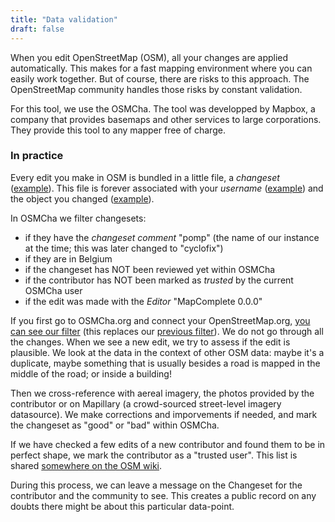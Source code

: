 ```yaml
---
title: "Data validation"
draft: false
---
```


When you edit OpenStreetMap (OSM), all your changes are applied automatically. This makes for a fast mapping environment where you can easily work together.
But of course, there are risks to this approach. The OpenStreetMap community handles those risks by constant validation.

For this tool, we use the OSMCha. The tool was developped by Mapbox, a company that provides basemaps and other services to large corporations. They provide this tool to any mapper free of charge.

### In practice

Every edit you make in OSM is bundled in a little file, a _changeset_ ([example](https://www.openstreetmap.org/changeset/13349393)). 
This file is forever associated with your _username_ ([example](https://www.openstreetmap.org/user/Mdri)) and the object you changed ([example](https://www.openstreetmap.org/relation/2450509/history)).

In OSMCha we filter changesets:
- if they have the _changeset comment_ "pomp" (the name of our instance at the time; this was later changed to "cyclofix")
- if they are in Belgium
- if the changeset has NOT been reviewed yet within OSMCha
- if the contributor has NOT been marked as _trusted_ by the current OSMCha user
- if the edit was made with the _Editor_ "MapComplete 0.0.0"

If you first go to OSMCha.org and connect your OpenStreetMap.org, [you can see our filter](https://osmcha.org/?filters=%7B%22editor%22%3A%5B%7B%22label%22%3A%22MapComplete%22%2C%22value%22%3A%22MapComplete%22%7D%5D%2C%22geometry%22%3A%5B%7B%22label%22%3A%7B%22coordinates%22%3A%5B%5B%5B2.3746718878202273%2C51.53758926802823%5D%2C%5B5.775754540642026%2C51.616603830376306%5D%2C%5B6.872365302537133%2C50.45740876295116%5D%2C%5B5.934683636572714%2C49.44507309382715%5D%2C%5B4.869858693865012%2C49.414063694114276%5D%2C%5B1.9614562384095393%2C50.98063493933668%5D%2C%5B2.3746718878202273%2C51.53758926802823%5D%5D%5D%2C%22type%22%3A%22Polygon%22%7D%2C%22value%22%3A%7B%22coordinates%22%3A%5B%5B%5B2.3746718878202273%2C51.53758926802823%5D%2C%5B5.775754540642026%2C51.616603830376306%5D%2C%5B6.872365302537133%2C50.45740876295116%5D%2C%5B5.934683636572714%2C49.44507309382715%5D%2C%5B4.869858693865012%2C49.414063694114276%5D%2C%5B1.9614562384095393%2C50.98063493933668%5D%2C%5B2.3746718878202273%2C51.53758926802823%5D%5D%5D%2C%22type%22%3A%22Polygon%22%7D%7D%5D%2C%22comment%22%3A%5B%7B%22label%22%3A%22cyclofix%22%2C%22value%22%3A%22cyclofix%22%7D%5D%2C%22checked%22%3A%5B%7B%22label%22%3A%22Not%20Reviewed%22%2C%22value%22%3A%22False%22%7D%5D%2C%22hide_whitelist%22%3A%5B%7B%22label%22%3A%22Yes%22%2C%22value%22%3A%22True%22%7D%5D%7D) (this replaces our [previous filter](https://osmcha.org/filters?filters=%7B%22editor%22%3A%5B%7B%22label%22%3A%22MapComplete%200.0.0%22%2C%22value%22%3A%22MapComplete%200.0.0%22%7D%5D%2C%22geometry%22%3A%5B%7B%22label%22%3A%7B%22coordinates%22%3A%5B%5B%5B2.3746718878202273%2C51.53758926802823%5D%2C%5B5.775754540642026%2C51.616603830376306%5D%2C%5B6.872365302537133%2C50.45740876295116%5D%2C%5B5.934683636572714%2C49.44507309382715%5D%2C%5B4.869858693865012%2C49.414063694114276%5D%2C%5B1.9614562384095393%2C50.98063493933668%5D%2C%5B2.3746718878202273%2C51.53758926802823%5D%5D%5D%2C%22type%22%3A%22Polygon%22%7D%2C%22value%22%3A%7B%22coordinates%22%3A%5B%5B%5B2.3746718878202273%2C51.53758926802823%5D%2C%5B5.775754540642026%2C51.616603830376306%5D%2C%5B6.872365302537133%2C50.45740876295116%5D%2C%5B5.934683636572714%2C49.44507309382715%5D%2C%5B4.869858693865012%2C49.414063694114276%5D%2C%5B1.9614562384095393%2C50.98063493933668%5D%2C%5B2.3746718878202273%2C51.53758926802823%5D%5D%5D%2C%22type%22%3A%22Polygon%22%7D%7D%5D%2C%22comment%22%3A%5B%7B%22label%22%3A%22pomp%22%2C%22value%22%3A%22pomp%22%7D%5D%2C%22checked%22%3A%5B%7B%22label%22%3A%22Not%20Reviewed%22%2C%22value%22%3A%22False%22%7D%5D%2C%22hide_whitelist%22%3A%5B%7B%22label%22%3A%22Yes%22%2C%22value%22%3A%22True%22%7D%5D%7D)).
We do not go through all the changes. When we see a new edit, we try to assess if the edit is plausible. We look at the data in the context of other OSM data: maybe it's a duplicate, maybe something that is usually besides a road is mapped in the middle of the road; or inside a building!

Then we cross-reference with aereal imagery, the photos provided by the contributor or on Mapillary (a crowd-sourced street-level imagery datasource).
We make corrections and imporvements if needed, and mark the changeset as "good" or "bad" within OSMCha.

If we have checked a few edits of a new contributor and found them to be in perfect shape, we mark the contributor as a "trusted user". This list is shared [somewhere on the OSM wiki](https://wiki.openstreetmap.org/wiki/WikiProject_Belgium/Cyclofix/trusted_users).

During this process, we can leave a message on the Changeset for the contributor and the community to see. This creates a public record on any doubts there might be about this particular data-point.
